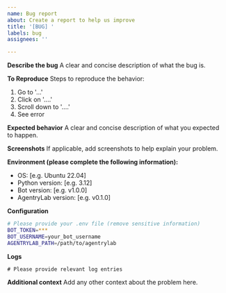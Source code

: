 ```yaml
---
name: Bug report
about: Create a report to help us improve
title: '[BUG] '
labels: bug
assignees: ''

---
```


**Describe the bug**
A clear and concise description of what the bug is.

**To Reproduce**
Steps to reproduce the behavior:
1. Go to '...'
2. Click on '....'
3. Scroll down to '....'
4. See error

**Expected behavior**
A clear and concise description of what you expected to happen.

**Screenshots**
If applicable, add screenshots to help explain your problem.

**Environment (please complete the following information):**
 - OS: [e.g. Ubuntu 22.04]
 - Python version: [e.g. 3.12]
 - Bot version: [e.g. v1.0.0]
 - AgentryLab version: [e.g. v0.1.0]

**Configuration**
```bash
# Please provide your .env file (remove sensitive information)
BOT_TOKEN=***
BOT_USERNAME=your_bot_username
AGENTRYLAB_PATH=/path/to/agentrylab
```

**Logs**
```
# Please provide relevant log entries
```

**Additional context**
Add any other context about the problem here.
